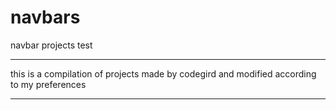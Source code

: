 # navbars
navbar projects test
*******************************
this is a compilation of projects made by codegird and modified according to my preferences 
*******************************


